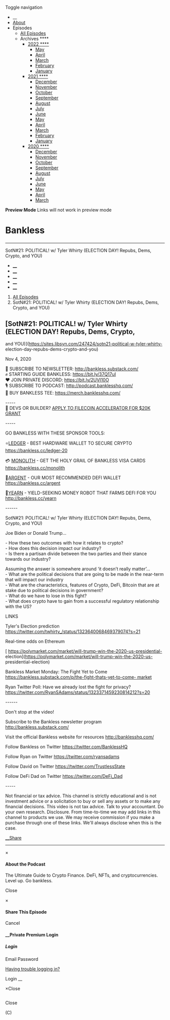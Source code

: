 Toggle navigation [](/247424 "Home Page")

  * __
  * [About]()
  * Episodes 
    * [All Episodes](/247424)
    * Archives ****
      * [2022 ****](/247424/2022)
        * [May](/247424/2022/05)
        * [April](/247424/2022/04)
        * [March](/247424/2022/03)
        * [February](/247424/2022/02)
        * [January](/247424/2022/01)
      * [2021 ****](/247424/2021)
        * [December](/247424/2021/12)
        * [November](/247424/2021/11)
        * [October](/247424/2021/10)
        * [September](/247424/2021/09)
        * [August](/247424/2021/08)
        * [July](/247424/2021/07)
        * [June](/247424/2021/06)
        * [May](/247424/2021/05)
        * [April](/247424/2021/04)
        * [March](/247424/2021/03)
        * [February](/247424/2021/02)
        * [January](/247424/2021/01)
      * [2020 ****](/247424/2020)
        * [December](/247424/2020/12)
        * [November](/247424/2020/11)
        * [October](/247424/2020/10)
        * [September](/247424/2020/09)
        * [August](/247424/2020/08)
        * [July](/247424/2020/07)
        * [June](/247424/2020/06)
        * [May](/247424/2020/05)
        * [April](/247424/2020/04)
        * [March](/247424/2020/03)

**Preview Mode** Links will not work in preview mode

# Bankless

###

* * *

SotN#21: POLITICAL! w/ Tyler Whirty (ELECTION DAY! Repubs, Dems, Crypto, and
YOU)

  * [__](http://twitter.com/banklesshq "Visit Us on Twitter")
  * [__](mailto:ryan@mythos.capital "Email This Podcast")
  * [__](http://feeds.libsyn.com/247424/rss "Subscribe to RSS Feed")
  * [__](https://podcasts.apple.com/us/podcast/bankless/id1499409058?ls=1 "Listen on Apple Podcasts")
  * [__](https://open.spotify.com/show/41TNnXSv5ExcQSzEGLlGhy "Listen on Spotify")

  1. [All Episodes](/247424)
  2. SotN#21: POLITICAL! w/ Tyler Whirty (ELECTION DAY! Repubs, Dems, Crypto, and YOU)

## [SotN#21: POLITICAL! w/ Tyler Whirty (ELECTION DAY! Repubs, Dems, Crypto,
and YOU)](https://sites.libsyn.com/247424/sotn21-political-w-tyler-whirty-
election-day-repubs-dems-crypto-and-you)

Nov 4, 2020

🚀 SUBSCRIBE TO NEWSLETTER: <http://bankless.substack.com/>  
✊ STARTING GUIDE BANKLESS: <https://bit.ly/37Q17uI>  
❤️ JOIN PRIVATE DISCORD: <https://bit.ly/2UVI10O>  
🎙️ SUBSCRIBE TO PODCAST: <http://podcast.banklesshq.com/>  
👕 BUY BANKLESS TEE: <https://merch.banklesshq.com/>

\-----  
📢 DEVS OR BUILDER? [APPLY TO FILECOIN ACCELERATOR FOR $20K GRANT
](http://bankless.cc/filecoinapply)  
  
\-----  

GO BANKLESS WITH THESE SPONSOR TOOLS:  
  
⭐️[LEDGER](https://bankless.cc/ledger-20%20) \- BEST HARDWARE WALLET TO SECURE
CRYPTO <https://bankless.cc/ledger-20>  
  
💳 [MONOLITH](https://bankless.cc/monolith) \- GET THE HOLY GRAIL OF BANKLESS
VISA CARDS  
<https://bankless.cc/monolith>

  
🚀[ARGENT](https://bankless.cc/argent) \- OUR MOST RECOMMENDED DEFI WALLET
<https://bankless.cc/argent>  
  
🤖[YEARN](http://bankless.cc/yearn) \- YIELD-SEEKING MONEY ROBOT THAT FARMS
DEFI FOR YOU  
<http://bankless.cc/yearn>

  
\------

SotN#21: POLITICAL! w/ Tyler Whirty (ELECTION DAY! Repubs, Dems, Crypto, and
YOU)



Joe Biden or Donald Trump…

\- How these two outcomes with how it relates to crypto?  
\- How does this decision impact our industry?  
\- Is there a partisan divide between the two parties and their stance towards
our industry?

Assuming the answer is somewhere around ‘it doesn’t really matter’...  
\- What are the political decisions that are going to be made in the near-term
that will impact our industry  
\- What are the characteristics, features of Crypto, DeFi, Bitcoin that are at
stake due to political decisions in government?  
\- What do we have to lose in this fight?  
\- What does crypto have to gain from a successful regulatory relationship
with the US?

LINKS

Tyler's Election prediction
<https://twitter.com/twhirty_/status/1323640068469379074?s=21>

Real-time odds on Ethereum

[ https://polymarket.com/market/will-trump-win-the-2020-us-presidential-
election](https://polymarket.com/market/will-trump-win-the-2020-us-
presidential-election)

Bankless Market Monday: The Fight Yet to Come [
https://bankless.substack.com/p/the-fight-thats-yet-to-come-
market](https://bankless.substack.com/p/the-fight-thats-yet-to-come-market)

Ryan Twitter Poll: Have we already lost the fight for privacy?
<https://twitter.com/RyanSAdams/status/1323371459230814212?s=20>



\------

Don't stop at the video!

Subscribe to the Bankless newsletter program <http://bankless.substack.com/>

Visit the official Bankless website for resources <http://banklesshq.com/>

Follow Bankless on Twitter <https://twitter.com/BanklessHQ>

Follow Ryan on Twitter <https://twitter.com/ryansadams>

Follow David on Twitter <https://twitter.com/TrustlessState>

Follow DeFi Dad on Twitter <https://twitter.com/DeFi_Dad>

\-----

Not financial or tax advice. This channel is strictly educational and is not
investment advice or a solicitation to buy or sell any assets or to make any
financial decisions. This video is not tax advice. Talk to your accountant. Do
your own research. Disclosure. From time-to-time we may add links in this
channel to products we use. We may receive commission if you make a purchase
through one of these links. We'll always disclose when this is the case.

[ __Share]()

* * *

×

#### About the Podcast

The Ultimate Guide to Crypto Finance. DeFi, NFTs, and cryptocurrencies. Level
up. Go bankless.

Close

×

#### Share This Episode

Cancel

#### __Private Premium Login

##### Login

Email Password

[Having trouble logging in?](')

Login __

×Close

![]()

Close

(C)

